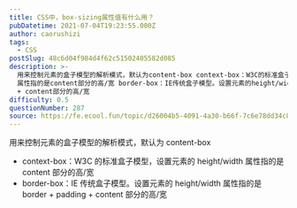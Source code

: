 ```yaml
---
title: CSS中，box-sizing属性值有什么用？
pubDatetime: 2021-07-04T19:23:55.000Z
author: caorushizi
tags:
  - CSS
postSlug: 48c6d04f984d4f62c51502405582d085
description: >-
  用来控制元素的盒子模型的解析模式，默认为content-box context-box：W3C的标准盒子模型，设置元素的 height/width
  属性指的是content部分的高/宽 border-box：IE传统盒子模型。设置元素的height/width属性指的是border + padding
  + content部分的高/宽
difficulty: 0.5
questionNumber: 287
source: https://fe.ecool.fun/topic/d26004b5-4091-4a30-b66f-7c6e78dd34c8
---
```


用来控制元素的盒子模型的解析模式，默认为 content-box

- context-box：W3C 的标准盒子模型，设置元素的 height/width 属性指的是 content 部分的高/宽
- border-box：IE 传统盒子模型。设置元素的 height/width 属性指的是 border + padding + content 部分的高/宽
